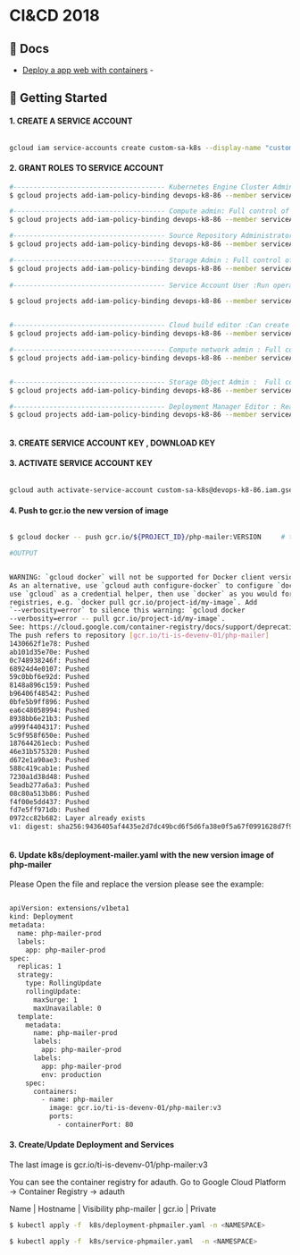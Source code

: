 # CI&CD 2018

## 📖 Docs
* [Deploy a app web with containers](https://cloud.google.com/kubernetes-engine/docs/tutorials/hello-app) -


## 🚀 Getting Started

#### 1. CREATE A SERVICE ACCOUNT

```bash

gcloud iam service-accounts create custom-sa-k8s --display-name "custom-sa-k8s"


```

#### 2. GRANT ROLES TO SERVICE ACCOUNT

```bash
#-------------------------------------- Kubernetes Engine Cluster Admin: Management of Kubernetes Clusters. --------------------------------------
$ gcloud projects add-iam-policy-binding devops-k8-86 --member serviceAccount:custom-sa-k8s@devops-k8-86.iam.gserviceaccount.com --role roles/container.clusterAdmin 

#-------------------------------------- Compute admin: Full control of all Compute Engine resources. --------------------------------------
$ gcloud projects add-iam-policy-binding devops-k8-86 --member serviceAccount:custom-sa-k8s@devops-k8-86.iam.gserviceaccount.com --role roles/compute.admin 

#-------------------------------------- Source Repository Administrator: Admin access to repositories --------------------------------------
$ gcloud projects add-iam-policy-binding devops-k8-86 --member serviceAccount:custom-sa-k8s@devops-k8-86.iam.gserviceaccount.com --role roles/source.admin 

#-------------------------------------- Storage Admin :	Full control of GCS resources.. --------------------------------------
$ gcloud projects add-iam-policy-binding devops-k8-86 --member serviceAccount:custom-sa-k8s@devops-k8-86.iam.gserviceaccount.com --role roles/storage.admin
		
#-------------------------------------- Service Account User :Run operations as the service account. --------------------------------------

$ gcloud projects add-iam-policy-binding devops-k8-86 --member serviceAccount:custom-sa-k8s@devops-k8-86.iam.gserviceaccount.com --role roles/iam.serviceAccountUser


#-------------------------------------- Cloud build editor :Can create and cancel builds. --------------------------------------
$ gcloud projects add-iam-policy-binding devops-k8-86 --member serviceAccount:custom-sa-k8s@devops-k8-86.iam.gserviceaccount.com --role roles/cloudbuild.builds.editor

#-------------------------------------- Compute network admin : Full control of Compute Engine networking resources. --------------------------------------
$ gcloud projects add-iam-policy-binding devops-k8-86 --member serviceAccount:custom-sa-k8s@devops-k8-86.iam.gserviceaccount.com --role roles/compute.networkAdmin


#-------------------------------------- Storage Object Admin :  Full control of GCS objects... --------------------------------------
$ gcloud projects add-iam-policy-binding devops-k8-86 --member serviceAccount:custom-sa-k8s@devops-k8-86.iam.gserviceaccount.com --role roles/storage.admin

#-------------------------------------- Deployment Manager Editor : Read and Write access to all Deployment Manager resources. --------------------------------------
$ gcloud projects add-iam-policy-binding devops-k8-86 --member serviceAccount:custom-sa-k8s@devops-k8-86.iam.gserviceaccount.com --role roles/deploymentmanager.editor



```

#### 3. CREATE SERVICE ACCOUNT KEY , DOWNLOAD KEY


#### 3. ACTIVATE SERVICE ACCOUNT KEY 



```bash

gcloud auth activate-service-account custom-sa-k8s@devops-k8-86.iam.gserviceaccount.com  --key-file=devops-k8-86-137921350dfa.json

```

#### 4. Push to gcr.io the new version of image


```bash

$ gcloud docker -- push gcr.io/${PROJECT_ID}/php-mailer:VERSION     # type in version the correct version of image. 

#OUTPUT


WARNING: `gcloud docker` will not be supported for Docker client versions above 18.03.
As an alternative, use `gcloud auth configure-docker` to configure `docker` to
use `gcloud` as a credential helper, then use `docker` as you would for non-GCR
registries, e.g. `docker pull gcr.io/project-id/my-image`. Add
`--verbosity=error` to silence this warning: `gcloud docker
--verbosity=error -- pull gcr.io/project-id/my-image`.
See: https://cloud.google.com/container-registry/docs/support/deprecation-notices#gcloud-docker
The push refers to repository [gcr.io/ti-is-devenv-01/php-mailer]
1430662f1e78: Pushed
ab101d35e70e: Pushed
0c748938246f: Pushed
68924d4e0107: Pushed
59c0bbf6e92d: Pushed
8148a896c159: Pushed
b96406f48542: Pushed
0bfe5b9ff896: Pushed
ea6c48058994: Pushed
8938bb6e21b3: Pushed
a999f4404317: Pushed
5c9f958f650e: Pushed
187644261ecb: Pushed
46e31b575320: Pushed
d672e1a90ae3: Pushed
588c419cab1e: Pushed
7230a1d38d48: Pushed
5eadb277a6a3: Pushed
08c80a513b86: Pushed
f4f00e5dd437: Pushed
fd7e5ff971db: Pushed
0972cc82b682: Layer already exists
v1: digest: sha256:9436405af4435e2d7dc49bcd6f5d6fa38e0f5a67f0991628d7f9a1f92a8799a8 size: 4926



```

#### 6. Update k8s/deployment-mailer.yaml with the new version image of php-mailer
Please Open the file and replace the version
please see the example:

```bash

apiVersion: extensions/v1beta1
kind: Deployment
metadata:
  name: php-mailer-prod
  labels:
    app: php-mailer-prod
spec:
  replicas: 1
  strategy:
    type: RollingUpdate
    rollingUpdate:
      maxSurge: 1
      maxUnavailable: 0
  template:
    metadata:
      name: php-mailer-prod
      labels:
        app: php-mailer-prod
      labels:
        app: php-mailer-prod
        env: production
    spec:
      containers:
        - name: php-mailer
          image: gcr.io/ti-is-devenv-01/php-mailer:v3
          ports:
            - containerPort: 80

```


#### 3. Create/Update Deployment and Services
The last image is gcr.io/ti-is-devenv-01/php-mailer:v3

You can see the container registry for adauth.
Go to Google Cloud Platform -> Container Registry -> adauth

Name                     |  Hostname     | Visibility
php-mailer               | gcr.io        | Private


```bash
$ kubectl apply -f  k8s/deployment-phpmailer.yaml -n <NAMESPACE>

$ kubectl apply -f  k8s/service-phpmailer.yaml  -n <NAMESPACE>


```




